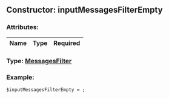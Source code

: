 ## Constructor: inputMessagesFilterEmpty  

### Attributes:

| Name     |    Type       | Required |
|----------|:-------------:|---------:|


### Type: [MessagesFilter](../types/MessagesFilter.md)

### Example:


```
$inputMessagesFilterEmpty = ;
```